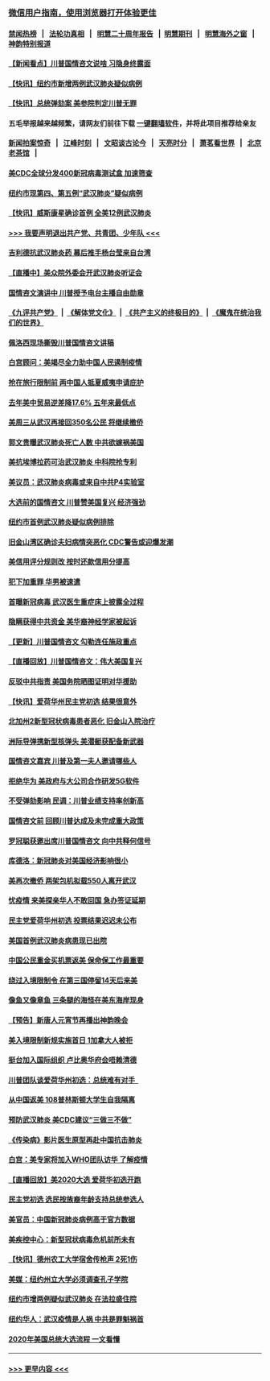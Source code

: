 ### [微信用户指南，使用浏览器打开体验更佳](https://github.com/gfw-breaker/banned-news1/blob/master/indexes/wechat-guide.md?t=0)
#### [禁闻热榜](热点新闻.md?t=0)  &nbsp;&nbsp;|&nbsp;&nbsp; [法轮功真相](https://github.com/gfw-breaker/truth/blob/master/README.md?t=0) &nbsp;&nbsp;|&nbsp;&nbsp; [明慧二十周年报告](https://github.com/gfw-breaker/mh-reports/blob/master/README.md?t=0) &nbsp;&nbsp;|&nbsp;&nbsp;[明慧期刊](https://github.com/gfw-breaker/mh-qikan) &nbsp;&nbsp;|&nbsp;&nbsp; [明慧海外之窗](https://github.com/gfw-breaker/mh-news/blob/master/README.md?t=0) &nbsp;&nbsp;|&nbsp;&nbsp; [神韵特别报道](https://github.com/gfw-breaker/mh-news/blob/master/shenyun.md?t=0)
#### [【新闻看点】川普国情咨文说啥 习隐身终露面](../pages/nsc412/n11847016.md?t=02060822) 
#### [【快讯】纽约市新增两例武汉肺炎疑似病例](../pages/nsc412/n11847250.md?t=02060822) 
#### [【快讯】总统弹劾案 美参院判定川普无罪](../pages/nsc412/n11847316.md?t=02060822) 
#### 五毛举报越来越频繁，请网友们前往下载 [一键翻墙软件](https://github.com/gfw-breaker/ssr-accounts)，并将此项目推荐给亲友
#### [新闻拍案惊奇](https://github.com/gfw-breaker/banned-news1/blob/master/pages/link4.md) &nbsp;&nbsp;|&nbsp;&nbsp; [江峰时刻](https://github.com/gfw-breaker/banned-news1/blob/master/pages/link4.md) &nbsp;&nbsp;|&nbsp;&nbsp; [文昭谈古论今](https://github.com/gfw-breaker/banned-news1/blob/master/pages/link4.md) &nbsp;&nbsp;|&nbsp;&nbsp; [天亮时分](https://github.com/gfw-breaker/banned-news1/blob/master/pages/link4.md) &nbsp;&nbsp;|&nbsp;&nbsp; [萧茗看世界](https://github.com/gfw-breaker/banned-news1/blob/master/pages/link4.md) &nbsp;&nbsp;|&nbsp;&nbsp; [北京老茶馆](https://github.com/gfw-breaker/banned-news1/blob/master/pages/link4.md) &nbsp;&nbsp;|&nbsp;&nbsp; 
#### [美CDC全球分发400新冠病毒测试盒 加速筛查](../pages/nsc412/n11847260.md?t=02060822) 
#### [纽约市现第四、第五例“武汉肺炎”疑似病例](../pages/nsc412/n11847332.md?t=02060822) 
#### [【快讯】威斯康星确诊首例 全美12例武汉肺炎](../pages/nsc412/n11847162.md?t=02060822) 
#### [>>> 我要声明退出共产党、共青团、少年队 <<<](https://github.com/begood0513/goodnews/blob/master/quit/letter.md) 
#### [吉利德抗武汉肺炎药 幕后推手杨台莹来自台湾](../pages/nsc412/n11847064.md?t=02060822) 
#### [【直播中】美众院外委会开武汉肺炎听证会](../pages/nsc412/n11846727.md?t=02060822) 
#### [国情咨文演讲中 川普授予电台主播自由勋章](../pages/nsc412/n11846815.md?t=02060822) 
#### [《九评共产党》](https://github.com/begood0513/9ping.md/blob/master/README.md) &nbsp;|&nbsp; [《解体党文化》](../../../../jtdwh.md/blob/master/README.md)  &nbsp;|&nbsp; [《共产主义的终极目的》](../../../../gczydzjmd.md/blob/master/README.md) &nbsp;|&nbsp; [《魔鬼在统治我们的世界》](../../../../mgztzwmdsj.md/blob/master/README.md) 
#### [佩洛西现场撕毁川普国情咨文讲稿](../pages/nsc412/n11846724.md?t=02060822) 
#### [白宫顾问：美竭尽全力助中国人民遏制疫情](../pages/nsc412/n11846756.md?t=02060822) 
#### [抢在旅行限制前 两中国人抵夏威夷申请庇护](../pages/nsc412/n11846866.md?t=02060822) 
#### [去年美中贸易逆差降17.6% 五年来最低点](../pages/nsc412/n11846755.md?t=02060822) 
#### [美周三从武汉再接回350名公民 将继续撤侨](../pages/nsc412/n11846705.md?t=02060822) 
#### [郭文贵曝武汉肺炎死亡人数 中共欲嫁祸美国](../pages/nsc412/n11846240.md?t=02060822) 
#### [美抗埃博拉药可治武汉肺炎 中科院抢专利](../pages/nsc412/n11846409.md?t=02060822) 
#### [美议员：武汉肺炎病毒或来自中共P4实验室](../pages/nsc412/n11846043.md?t=02060822) 
#### [大选前的国情咨文 川普赞美国复兴 经济强劲](../pages/nsc412/n11845526.md?t=02060822) 
#### [纽约市首例武汉肺炎疑似病例排除](../pages/nsc412/n11844989.md?t=02060822) 
#### [旧金山湾区确诊夫妇病情突恶化 CDC警告或迎爆发潮](../pages/nsc412/n11845730.md?t=02060822) 
#### [美信用评分规则改  按时还款信用分提高](../pages/nsc412/n11845488.md?t=02060822) 
#### [犯下加重罪 华男被速遣](../pages/nsc412/n11845476.md?t=02060822) 
#### [首曝新冠病毒 武汉医生重症床上披露全过程](../pages/nsc412/n11845150.md?t=02060822) 
#### [隐瞒获得中共资金 美华裔神经学家被起诉](../pages/nsc412/n11844879.md?t=02060822) 
#### [【更新】川普国情咨文 勾勒连任施政重点](../pages/nsc412/n11845223.md?t=02060822) 
#### [【直播回放】川普国情咨文：伟大美国复兴](../pages/nsc412/n11842079.md?t=02060822) 
#### [反驳中共指责 美国务院晒图证明对华援助](../pages/nsc412/n11844859.md?t=02060822) 
#### [【快讯】爱荷华州民主党初选 结果很意外](../pages/nsc412/n11844878.md?t=02060822) 
#### [北加州2新型冠状病毒患者恶化 旧金山入院治疗](../pages/nsc412/n11844842.md?t=02060822) 
#### [洲际导弹携新型核弹头 美潜艇获配备新武器](../pages/nsc412/n11844680.md?t=02060822) 
#### [国情咨文嘉宾 川普及第一夫人邀请哪些人](../pages/nsc412/n11844712.md?t=02060822) 
#### [拒绝华为 美政府与大公司合作研发5G软件](../pages/nsc412/n11844625.md?t=02060822) 
#### [不受弹劾影响 民调：川普业绩支持率创新高](../pages/nsc412/n11844622.md?t=02060822) 
#### [国情咨文前 回顾川普达成及未完成重大政策](../pages/nsc412/n11844581.md?t=02060822) 
#### [罗冠聪获邀出席川普国情咨文 向中共释何信号](../pages/nsc412/n11844355.md?t=02060822) 
#### [库德洛：新冠肺炎对美国经济影响很小](../pages/nsc412/n11844418.md?t=02060822) 
#### [美再次撤侨 两架包机拟载550人离开武汉](../pages/nsc412/n11844407.md?t=02060822) 
#### [忧疫情 来美探亲华人不敢回国 急办签证延期](../pages/nsc412/n11843344.md?t=02060822) 
#### [民主党爱荷华州初选 投票结果迟迟未公布](../pages/nsc412/n11844207.md?t=02060822) 
#### [美国首例武汉肺炎病患现已出院](../pages/nsc412/n11842740.md?t=02060822) 
#### [中国公民重金买机票返美 保命保工作最重要](../pages/nsc412/n11843282.md?t=02060822) 
#### [绕过入境限制令  在第三国停留14天后来美](../pages/nsc412/n11843341.md?t=02060822) 
#### [像鱼又像章鱼 三条腿的海怪在美东海岸现身](../pages/nsc412/n11843092.md?t=02060822) 
#### [【预告】新唐人元宵节再播出神韵晚会](../pages/nsc412/n11843192.md?t=02060822) 
#### [美入境限制新规实施首日 1加拿大人被拒](../pages/nsc412/n11843058.md?t=02060822) 
#### [挺台加入国际组织 卢比奥华府会唔赖清德](../pages/nsc412/n11843023.md?t=02060822) 
#### [川普团队谈爱荷华州初选：总统难有对手  ](../pages/nsc412/n11842867.md?t=02060822) 
#### [从中国返美 108普林斯顿大学生自我隔离](../pages/nsc412/n11842714.md?t=02060822) 
#### [预防武汉肺炎 美CDC建议“三做三不做”](../pages/nsc412/n11842700.md?t=02060822) 
#### [《传染病》影片医生原型再赴中国抗击肺炎](../pages/nsc412/n11842626.md?t=02060822) 
#### [白宫：美专家将加入WHO团队访华 了解疫情](../pages/nsc412/n11842198.md?t=02060822) 
#### [【直播回放】美2020大选 爱荷华初选开跑](../pages/nsc412/n11841820.md?t=02060822) 
#### [民主党初选 选民按族裔年龄支持总统参选人](../pages/nsc412/n11842239.md?t=02060822) 
#### [美官员：中国新冠肺炎病例高于官方数据](../pages/nsc412/n11842452.md?t=02060822) 
#### [美疾控中心：新型冠状病毒危机前所未有](../pages/nsc412/n11842406.md?t=02060822) 
#### [【快讯】德州农工大学宿舍传枪声 2死1伤](../pages/nsc412/n11842279.md?t=02060822) 
#### [美媒：纽约州立大学必须调查孔子学院](../pages/nsc412/n11840637.md?t=02060822) 
#### [纽约市增两例疑似武汉肺炎 在法拉盛住院](../pages/nsc412/n11840625.md?t=02060822) 
#### [纽约华人：武汉疫情是人祸 中共是罪魁祸首](../pages/nsc412/n11840631.md?t=02060822) 
#### [2020年美国总统大选流程 一文看懂](../pages/nsc412/n11842056.md?t=02060822) 

----
#### [ >>> 更早内容 <<< ](../indexes/nsc412-earlier.md)
